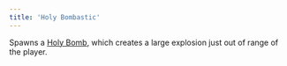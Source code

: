 ```yaml
---
title: 'Holy Bombastic'
---
```


Spawns a [Holy Bomb](https://noita.wiki.gg/wiki/Holy_Bomb), which creates a large explosion just out of range of the player.

